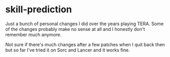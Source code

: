 # skill-prediction

Just a bunch of personal changes I did over the years playing TERA. Some of the changes probably make no sense at all and I honestly don't remember much anymore.

Not sure if there's much changes after a few patches when I quit back then but so far I've tried it on Sorc and Lancer and it works fine.
